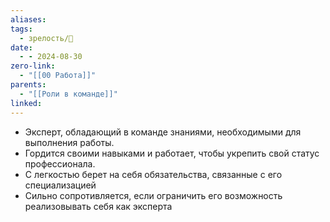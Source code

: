 ```yaml
---
aliases: 
tags:
  - зрелость/🌱
date:
  - - 2024-08-30
zero-link:
  - "[[00 Работа]]"
parents:
  - "[[Роли в команде]]"
linked:
---
```

- Эксперт, обладающий в команде знаниями, необходимыми для выполнения работы.
- Гордится своими навыками и работает, чтобы укрепить свой статус профессионала.
- С легкостью берет на себя обязательства, связанные с его специализацией
- Сильно сопротивляется, если ограничить его возможность реализовывать себя как эксперта